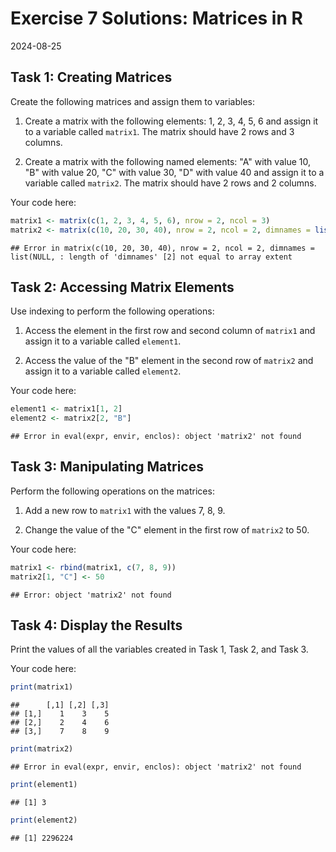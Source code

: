 # Exercise 7 Solutions: Matrices in R
2024-08-25


## Task 1: Creating Matrices

Create the following matrices and assign them to variables:

1. Create a matrix with the following elements: 1, 2, 3, 4, 5, 6 and assign
   it to a variable called `matrix1`. The matrix should have 2 rows and 3
   columns.

2. Create a matrix with the following named elements: "A" with value 10, "B"
   with value 20, "C" with value 30, "D" with value 40 and assign it to a
   variable called `matrix2`. The matrix should have 2 rows and 2 columns.

Your code here:


``` r
matrix1 <- matrix(c(1, 2, 3, 4, 5, 6), nrow = 2, ncol = 3)
matrix2 <- matrix(c(10, 20, 30, 40), nrow = 2, ncol = 2, dimnames = list(NULL, c("A", "B", "C", "D")))
```

```
## Error in matrix(c(10, 20, 30, 40), nrow = 2, ncol = 2, dimnames = list(NULL, : length of 'dimnames' [2] not equal to array extent
```

## Task 2: Accessing Matrix Elements

Use indexing to perform the following operations:

1. Access the element in the first row and second column of `matrix1` and
   assign it to a variable called `element1`.

2. Access the value of the "B" element in the second row of `matrix2` and
   assign it to a variable called `element2`.

Your code here:


``` r
element1 <- matrix1[1, 2]
element2 <- matrix2[2, "B"]
```

```
## Error in eval(expr, envir, enclos): object 'matrix2' not found
```

## Task 3: Manipulating Matrices

Perform the following operations on the matrices:

1. Add a new row to `matrix1` with the values 7, 8, 9.

2. Change the value of the "C" element in the first row of `matrix2` to 50.

Your code here:


``` r
matrix1 <- rbind(matrix1, c(7, 8, 9))
matrix2[1, "C"] <- 50
```

```
## Error: object 'matrix2' not found
```

## Task 4: Display the Results

Print the values of all the variables created in Task 1, Task 2, and Task 3.

Your code here:


``` r
print(matrix1)
```

```
##      [,1] [,2] [,3]
## [1,]    1    3    5
## [2,]    2    4    6
## [3,]    7    8    9
```

``` r
print(matrix2)
```

```
## Error in eval(expr, envir, enclos): object 'matrix2' not found
```

``` r
print(element1)
```

```
## [1] 3
```

``` r
print(element2)
```

```
## [1] 2296224
```

